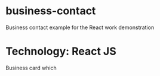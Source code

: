 # business-contact
Business contact example for the React work demonstration


# Technology: React JS 
Business card which 